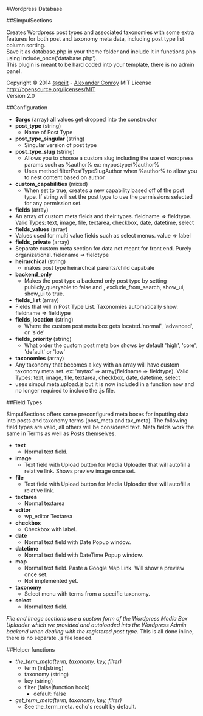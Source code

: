 #Wordpress Database

##SimpulSections

Creates Wordpress post types and associated taxonomies with some extra features for both post and taxonomy meta data, including post type list column sorting.  
Save it as database.php in your theme folder and include it in functions.php using include_once('database.php').  
This plugin is meant to be hard coded into your template, there is no admin panel. 

Copyright &copy; 2014 [@geilt](http://twitter.com/geilt) - [Alexander Conroy](http://gei.lt)
MIT License http://opensource.org/licenses/MIT  
Version 2.0  

##Configuration

* **$args** (array) all values get dropped into the constructor
* **post_type** (string)
  * Name of Post Type
* **post_type_singular** (string)
  * Singular version of post type
* **post_type_slug** (string)
  * Allows you to choose a custom slug including the use of wordpress params such as %author% ex: mypostype/%author%
  * Uses method filterPostTypeSlugAuthor when %author% to allow you to nest content based on author
* **custom_capabilities** (mixed)
  * When set to true, creates a new capability based off of the post type. If string will set the post type to use the permissions selected for any permission set.
*  **fields** (array)
  * An array of custom meta fields and their types. fieldname => fieldtype. Valid Types: text, image, file, textarea, checkbox, date, datetime, select
*  **fields_values** (array)
  * Values used for multi value fields such as select menus. value => label
*  **fields_private** (array)
  * Separate custom meta section for data not meant for front end. Purely organizational. fieldname => fieldtype
* **heirarchical** (string)
  * makes post type heirarchcal parents/child capabale 
* **backend_only**
  * Makes the post type a backend only post type by setting publicly_queryable to false and ,  exclude_from_search, show_ui, show_ui to true.
*  **fields_list** (array)
  * Fields that will in Post Type List. Taxonomies automatically show. fieldname => fieldtype
* **fields_location** (string)
  * Where the custom post meta box gets located.'normal', 'advanced', or 'side'
* **fields_priority** (string)
  * What order the custom post meta box shows by default 'high', 'core', 'default' or 'low'
*  **taxonomies** (array)
  * Any taxonomy that becomes a key with an array will have custom taxonomy meta set. ex: 'mytax' => array(fieldname => fieldtype). Valid Types: text, image, file, textarea, checkbox, date, datetime, select
  * uses simpul.meta.upload.js but it is now included in a function now and no longer required to include the .js file.

##Field Types

SimpulSections offers some preconfigured meta boxes for inputting data into posts and taxonomy terms (post_meta and tax_meta). The following field types are valid, all others will be considered text. Meta fields work the same in Terms as well as Posts themselves.

* **text**
  * Normal text field.
* **image**
  * Text field with Upload button for Media Uploader that will autofill a relative link. Shows preview image once set.
* **file**
  * Text field with Upload button for Media Uploader that will autofill a relative link.
* **textarea**
  * Normal textarea
* **editor**
  * wp_editor Textarea
* **checkbox**
  * Checkbox with label.
* **date**
  * Normal text field with Date Popup window.
* **datetime**
  * Normal text field with DateTime Popup window.
* **map**
  * Normal text field. Paste a Google Map Link. Will show a preview once set.
  * Not implemented yet.
* **taxonomy**
  * Select menu with terms from a specific taxonomy.
* **select**
  * Normal text field.

*File and Image sections use a custom form of the Wordpress Media Box Uploader which we provided and autoloaded into the Wordpress Admin backend when dealing with the registered post type.* This is all done inline, there is no separate .js file loaded.

##Helper functions

* *the_term_meta(term, taxonomy, key, filter)*
  * term (int|string)
  * taxonomy (string)
  * key (string)
  * filter (false|function hook)
    * default: false
* *get_term_meta(term, taxonomy, key, filter)*
  * See the_term_meta. echo's result by default.